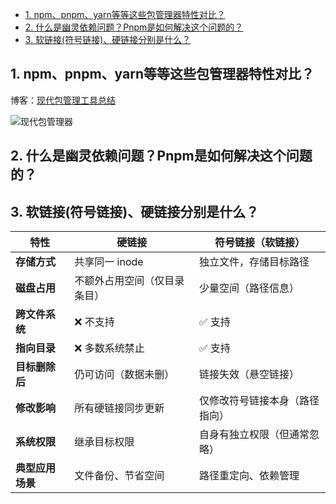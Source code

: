 - [1. npm、pnpm、yarn等等这些包管理器特性对比？](#1-npmpnpmyarn等等这些包管理器特性对比)
- [2. 什么是幽灵依赖问题？Pnpm是如何解决这个问题的？](#2-什么是幽灵依赖问题pnpm是如何解决这个问题的)
- [3. 软链接(符号链接)、硬链接分别是什么？](#3-软链接符号链接硬链接分别是什么)

## 1. npm、pnpm、yarn等等这些包管理器特性对比？
博客：[现代包管理工具总结](https://blog.oceanh.top/posts/frontend/%E7%8E%B0%E4%BB%A3%E5%8C%85%E7%AE%A1%E7%90%86%E5%B7%A5%E5%85%B7/)

![现代包管理器](https://fastly.jsdelivr.net/gh/Ocean-H1/blog_image_bed/%E7%8E%B0%E4%BB%A3%E5%8C%85%E7%AE%A1%E7%90%86%E5%B7%A5%E5%85%B7.png)

## 2. 什么是幽灵依赖问题？Pnpm是如何解决这个问题的？

## 3. 软链接(符号链接)、硬链接分别是什么？

| **特性**         | **硬链接**                   | **符号链接（软链接）**         |
| ---------------- | ---------------------------- | ------------------------------ |
| **存储方式**     | 共享同一 inode               | 独立文件，存储目标路径         |
| **磁盘占用**     | 不额外占用空间（仅目录条目） | 少量空间（路径信息）           |
| **跨文件系统**   | ❌ 不支持                     | ✅ 支持                         |
| **指向目录**     | ❌ 多数系统禁止               | ✅ 支持                         |
| **目标删除后**   | 仍可访问（数据未删）         | 链接失效（悬空链接）           |
| **修改影响**     | 所有硬链接同步更新           | 仅修改符号链接本身（路径指向） |
| **系统权限**     | 继承目标权限                 | 自身有独立权限（但通常忽略）   |
| **典型应用场景** | 文件备份、节省空间           | 路径重定向、依赖管理           |

